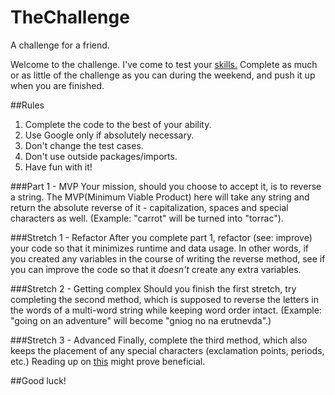 # TheChallenge
A challenge for a friend.

Welcome to the challenge. I've come to test your [skills.](https://www.youtube.com/watch?v=rxBVd3mMslQ) Complete as much or as little of the challenge as you can during the weekend, and push it up when you are finished.

##Rules
1. Complete the code to the best of your ability.
2. Use Google only if absolutely necessary.
3. Don't change the test cases.
4. Don't use outside packages/imports.
5. Have fun with it!

###Part 1 - MVP
Your mission, should you choose to accept it, is to reverse a string. The MVP(Minimum Viable Product) here will take any string and return the absolute reverse of it - capitalization, spaces and special characters as well. (Example: "carrot" will be turned into "torrac").

###Stretch 1 - Refactor
After you complete part 1, refactor (see: improve) your code so that it minimizes runtime and data usage. In other words, if you created any variables in the course of writing the reverse method, see if you can improve the code so that it _doesn't_ create any extra variables.

###Stretch 2 - Getting complex
Should you finish the first stretch, try completing the second method, which is supposed to reverse the letters in the words of a multi-word string while keeping word order intact. (Example: "going on an adventure" will become "gniog no na erutnevda".)

###Stretch 3 - Advanced
Finally, complete the third method, which also keeps the placement of any special characters (exclamation points, periods, etc.) Reading up on [this](https://docs.oracle.com/javase/tutorial/essential/regex/) might prove beneficial.


##Good luck!
